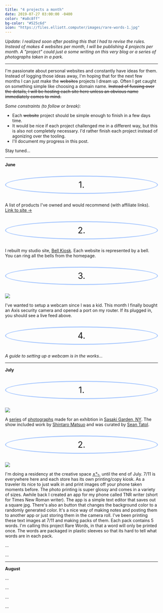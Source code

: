 ```yaml
---
title: "4 projects a month"
date: 2019-07-27 03:00:00 -0400
color: "#a8c8ff"
bg-color: "#525c6d"
icon: "https://files.elliott.computer/images/rare-words-1.jpg"
---
```


<style>
    .number {
        margin: 1em 0 1em;
        border: 3px solid #a8c8ff;
        border-radius: 100%;
        font-size: 200%;
        padding: 10px;
        display: block;
        text-align: center;
    }
</style>

*Update: I realized soon after posting this that I had to revise the rules. Instead of makes 4 websites per month, I will be publishing 4 projects per month. A "project" could just a some writing on this very blog or a series of photographs taken in a park.*

---

I'm passionate about personal websites and constantly have ideas for them. Instead of logging those ideas away, I'm hoping that for the next few months I can just make the ~~websites~~ projects I dream up. Often I get caught on something simple like choosing a domain name. ~~Instead of fussing over the details, I will be hosting each site here unless an obvious name immediately comes to mind.~~

*Some constraints (to follow or break):*
- Each ~~website~~ project should be simple enough to finish in a few days time.
- It would be nice if each project challenged me in a different way, but this is also not completely necessary. I'd rather finish each project instead of agonizing over the tooling.
- I'll document my progress in this post.

Stay tuned...

---

**June**

<span class="number">1.</span>

A list of products I've owned and would recommend (with affiliate links).<br /> [Link to site →](https://files.elliott.computer/sites/recommended-products/)

<span class="number">2.</span>

I rebuilt my studio site, [Bell Kiosk](http://bellkiosk.site). Each website is represented by a bell. You can ring all the bells from the homepage.

<span class="number">3.</span>

![](http://67.245.251.197:9080/axis-cgi/mjpg/video.cgi?resolution=1280x720)

I've wanted to setup a webcam since I was a kid. This month I finally bought an Axis security camera and opened a port on my router. If its plugged in, you should see a live feed above.

<span class="number">4.</span>

*A guide to setting up a webcam is in the works...*

---

**July**

<span class="number">1.</span>

![](https://files.elliott.computer/images/sasaki-garden.jpg)

A [series](https://files.elliott.computer/images/sasaki-garden-contact-sheet-1.jpg) of [photographs](https://files.elliott.computer/images/sasaki-garden-contact-sheet-2.jpg) made for an exhibtion in [Sasaki Garden, NY](https://www.google.com/maps?q=Sasaki+Garden&rlz=1C5CHFA_enUS764US764&um=1&ie=UTF-8&sa=X&ved=0ahUKEwj00pjs9qbjAhVlZN8KHRD8CxEQ_AUIECgB). The show included work by [Shintaro Matsuo](http://www.shintaromatsuo.com/) and was curated by [Sean Tatol](http://19933.biz/onpurpose.html).

<span class="number">2.</span>

![](https://files.elliott.computer/images/rare-words-1.jpg)

I'm doing a residency at the creative space [∧°┐](http://vg.pe.hu/2f/) until the end of July. 7/11 is everywhere here and each store has its own printing/copy kiosk. As a traveler its nice to just walk in and print images off your phone taken moments before. The photo printing is super glossy and comes in a variety of sizes. Awhile back I created an app for my phone called TNR writer (short for Times New Roman writer). The app is a simple text editor that saves out a square jpg. There's also an button that changes the background color to a randomly generated color. It's a nice way of making notes and posting them to another app or just storing them in the camera roll. I've been printing these text images at 7/11 and making packs of them. Each pack contains 5 words. I'm calling this project Rare Words, in that a word will only be printed once. The words are packaged in plastic sleeves so that its hard to tell what words are in each pack.



...

...

---

**August**

...

...

...

...
